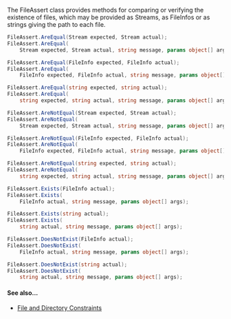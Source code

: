 The FileAssert class provides methods for comparing or verifying the existence of files,
which may be provided as Streams, as FileInfos or as strings 
giving the path to each file.

```C#
FileAssert.AreEqual(Stream expected, Stream actual);
FileAssert.AreEqual(
    Stream expected, Stream actual, string message, params object[] args);

FileAssert.AreEqual(FileInfo expected, FileInfo actual);
FileAssert.AreEqual(
    FileInfo expected, FileInfo actual, string message, params object[] args);

FileAssert.AreEqual(string expected, string actual);
FileAssert.AreEqual(
    string expected, string actual, string message, params object[] args);

FileAssert.AreNotEqual(Stream expected, Stream actual);
FileAssert.AreNotEqual(
    Stream expected, Stream actual, string message, params object[] args);

FileAssert.AreNotEqual(FileInfo expected, FileInfo actual);
FileAssert.AreNotEqual(
    FileInfo expected, FileInfo actual, string message, params object[] args);

FileAssert.AreNotEqual(string expected, string actual);
FileAssert.AreNotEqual(
    string expected, string actual, string message, params object[] args);

FileAssert.Exists(FileInfo actual);
FileAssert.Exists(
    FileInfo actual, string message, params object[] args);

FileAssert.Exists(string actual);
FileAssert.Exists(
    string actual, string message, params object[] args);

FileAssert.DoesNotExist(FileInfo actual);
FileAssert.DoesNotExist(
    FileInfo actual, string message, params object[] args);

FileAssert.DoesNotExist(string actual);
FileAssert.DoesNotExist(
    string actual, string message, params object[] args);
```

#### See also...
 * [File and Directory Constraints](Constraints#file-and-directory-constraints)
